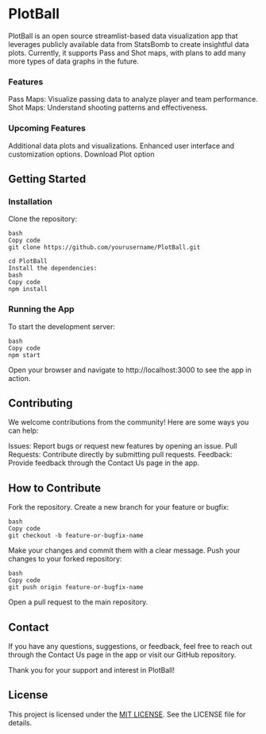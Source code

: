 # PlotBall
PlotBall is an open source streamlist-based data visualization app that leverages publicly available data from StatsBomb to create insightful data plots. Currently, it supports Pass and Shot maps, with plans to add many more types of data graphs in the future.

### Features
Pass Maps: Visualize passing data to analyze player and team performance.
Shot Maps: Understand shooting patterns and effectiveness.
### Upcoming Features
Additional data plots and visualizations.
Enhanced user interface and customization options.
Download Plot option
## Getting Started
### Installation
Clone the repository:
```
bash
Copy code
git clone https://github.com/yourusername/PlotBall.git

```
```
cd PlotBall
Install the dependencies:
bash
Copy code
npm install
```
### Running the App
To start the development server:
```
bash
Copy code
npm start
```
Open your browser and navigate to http://localhost:3000 to see the app in action.

## Contributing
We welcome contributions from the community! Here are some ways you can help:

Issues: Report bugs or request new features by opening an issue.
Pull Requests: Contribute directly by submitting pull requests.
Feedback: Provide feedback through the Contact Us page in the app.
## How to Contribute
Fork the repository.
Create a new branch for your feature or bugfix:
```
bash
Copy code
git checkout -b feature-or-bugfix-name
```
Make your changes and commit them with a clear message.
Push your changes to your forked repository:
```
bash
Copy code
git push origin feature-or-bugfix-name
```
Open a pull request to the main repository.
## Contact
If you have any questions, suggestions, or feedback, feel free to reach out through the Contact Us page in the app or visit our GitHub repository.

Thank you for your support and interest in PlotBall!

## License
This project is licensed under the [MIT LICENSE](LICENSE). See the LICENSE file for details.
